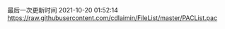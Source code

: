 最后一次更新时间 2021-10-20 01:52:14
https://raw.githubusercontent.com/cdlaimin/FileList/master/PACList.pac

